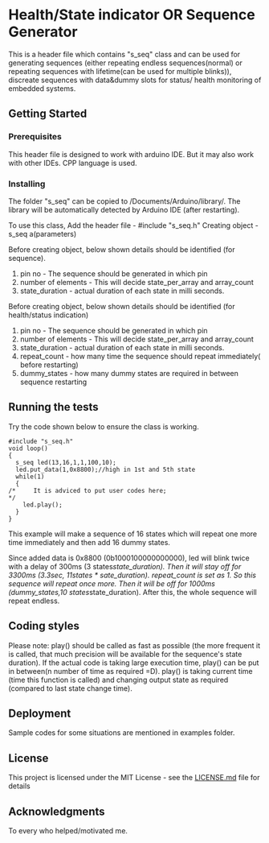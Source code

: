 # Health/State indicator OR Sequence Generator

  This is a header file which contains "s_seq" class and  can be used for generating sequences (either repeating endless sequences(normal) or repeating sequences with lifetime(can be used for multiple blinks)), discreate sequences with data&dummy slots for status/ health monitoring of embedded systems.

## Getting Started

### Prerequisites
  This header file is designed to work with arduino IDE. But it may also work with other IDEs. CPP language is used.

### Installing
  The folder "s_seq" can be copied to <User directory>/Documents/Arduino/library/.
The library will be automatically detected by Arduino IDE (after restarting).

  To use this class,
  Add the header file - #include "s_seq.h" 
  Creating object - s_seq a(parameters)

  Before creating object, below shown details should be identified (for sequence).
1) pin no - The sequence should be generated in which pin
2) number of elements - This will decide state_per_array and array_count
3) state_duration - actual duration of each state in milli seconds.

  Before creating object, below shown details should be identified (for health/status indication)
1) pin no - The sequence should be generated in which pin
2) number of elements - This will decide state_per_array and array_count
3) state_duration - actual duration of each state in milli seconds.
4) repeat_count - how many time the sequence should repeat immediately( before restarting)
5) dummy_states - how many dummy states are required in between sequence restarting

## Running the tests

Try the code shown below to ensure the class is working.
```
#include "s_seq.h"
void loop()
{
  s_seq led(13,16,1,1,100,10);
  led.put_data(1,0x8800);//high in 1st and 5th state
  while(1)
  {
/*     It is adviced to put user codes here;
*/
    led.play();
  }
}
```

  This example will make a sequence of 16 states which will repeat one more time immediately and then add 16 dummy states.

  Since added data is 0x8800 (0b1000100000000000), led will blink twice with a delay of 300ms (3 states*state_duration). Then it will stay off for 3300ms (3.3sec, 11states * sate_duration). repeat_count is set as 1. So this sequence will repeat once more. Then it will be off for 1000ms (dummy_states,10 states*state_duration).
After this, the whole sequence will repeat endless.

## Coding styles
  Please note: play() should be called as fast as possible (the more frequent it is called, that much precision will be available for the sequence's state duration). If the actual code is taking large execution time, play() can be put in between(n number of time as required =D). play() is taking current time (time this function is called) and changing output state as required (compared to last state change time).

## Deployment

  Sample codes for some situations are mentioned in examples folder.

## License

  This project is licensed under the MIT License - see the [LICENSE.md](LICENSE.md) file for details

## Acknowledgments
  To every who helped/motivated me.

